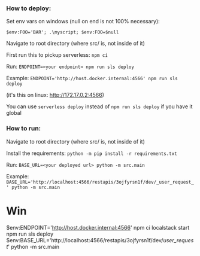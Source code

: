 ### How to deploy:

Set env vars on windows (null on end is not 100% necessary):

`$env:FOO='BAR'; .\myscript; $env:FOO=$null`

Navigate to root directory (where src/ is, not inside of it)

First run this to pickup serverless: `npm ci`

Run: `ENDPOINT=<your endpoint> npm run sls deploy`

Example: `ENDPOINT='http://host.docker.internal:4566' npm run sls deploy`

(it's this on linux: http://172.17.0.2:4566)

You can use `serverless deploy` instead of `npm run sls deploy` if you have it global

### How to run:

Navigate to root directory (where src/ is, not inside of it)

Install the requirements: `python -m pip install -r requirements.txt`

Run: `BASE_URL=<your deployed url> python -m src.main`

Example: `BASE_URL='http://localhost:4566/restapis/3ojfyrsn1f/dev/_user_request_' python -m src.main`


# Win

$env:ENDPOINT='http://host.docker.internal:4566'
npm ci
localstack start
npm run sls deploy
$env:BASE_URL='http://localhost:4566/restapis/3ojfyrsn1f/dev/_user_request_'
python -m src.main
